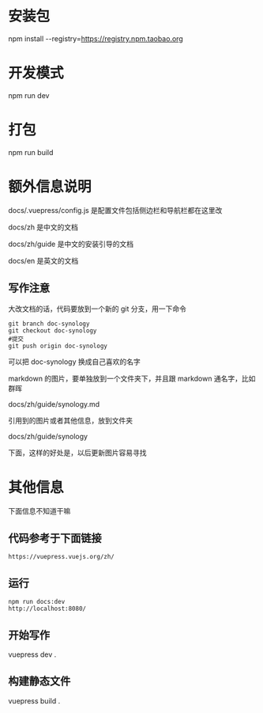 # 安装包
npm install --registry=https://registry.npm.taobao.org

# 开发模式
npm run dev

# 打包
npm run build

# 额外信息说明

docs/.vuepress/config.js 是配置文件包括侧边栏和导航栏都在这里改

docs/zh 是中文的文档

docs/zh/guide 是中文的安装引导的文档

docs/en 是英文的文档

## 写作注意

大改文档的话，代码要放到一个新的 git 分支，用一下命令

```
git branch doc-synology
git checkout doc-synology
#提交
git push origin doc-synology
```

可以把 doc-synology 换成自己喜欢的名字

markdown 的图片，要单独放到一个文件夹下，并且跟 markdown 通名字，比如群晖

docs/zh/guide/synology.md 

引用到的图片或者其他信息，放到文件夹

docs/zh/guide/synology

下面，这样的好处是，以后更新图片容易寻找

# 其他信息

下面信息不知道干嘛

## 代码参考于下面链接 
    https://vuepress.vuejs.org/zh/
    
## 运行
    npm run docs:dev
    http://localhost:8080/

## 开始写作
vuepress dev .

## 构建静态文件
vuepress build .
